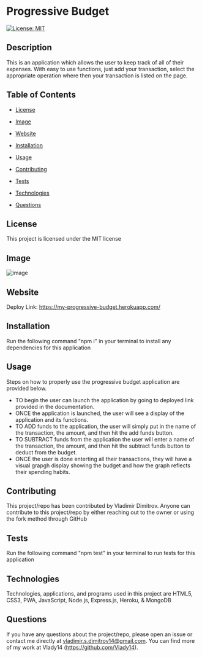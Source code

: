 # Progressive Budget

[![License: MIT](https://img.shields.io/badge/License-MIT-yellow.svg)](https://opensource.org/licenses/MIT)

## Description

This is an application which allows the user to keep track of all of their expenses. With easy to use functions, just add your transaction, select the appropriate operation where then your transaction is listed on the page.

## Table of Contents

* [License](#license)

* [Image](#image)

* [Website](#website)

* [Installation](#installation)

* [Usage](#usage)

* [Contributing](#contributing)

* [Tests](#tests)

* [Technologies](#technologies)

* [Questions](#questions)

## License

This project is licensed under the MIT license

## Image

![image](https://user-images.githubusercontent.com/71519918/103467994-64c43200-4d1a-11eb-93a4-0e06b3291906.png)

## Website

Deploy Link: https://my-progressive-budget.herokuapp.com/

## Installation

Run the following command "npm i" in your terminal to install any dependencies for this application

## Usage

Steps on how to properly use the progressive budget application are provided below.

* TO begin the user can launch the application by going to deployed link provided in the documentation.
* ONCE the application is launched, the user will see a display of the application and its functions.
* TO ADD funds to the application, the user will simply put in the name of the transaction, the amount, and then hit the add funds button.
* TO SUBTRACT funds from the application the user will enter a name of the transaction, the amount, and then hit the subtract funds button to deduct from the budget.
* ONCE the user is done enterting all their transactions, they will have a visual grapgh display showing the budget and how the graph reflects their spending habits.

## Contributing

This project/repo has been contributed by Vladimir Dimitrov. Anyone can contribute to this project/repo by either reaching out to the owner or using the fork method through GitHub

## Tests

Run the following command "npm test" in your terminal to run tests for this application

## Technologies

Technologies, applications, and programs used in this project are HTML5, CSS3, PWA, JavaScript, Node.js, Express.js, Heroku, & MongoDB

## Questions

If you have any questions about the project/repo, please open an issue or contact me directly at <vladimir.s.dimitrov14@gmail.com>.
You can find more of my work at Vlady14 (https://github.com/Vlady14).